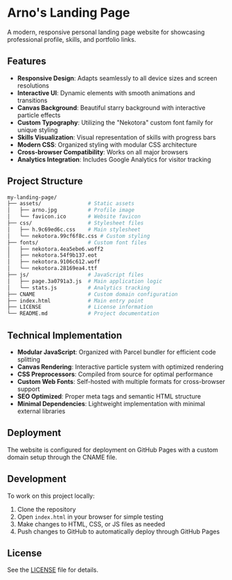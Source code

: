 # Arno's Landing Page

A modern, responsive personal landing page website for showcasing professional profile, skills, and portfolio links.

## Features

- **Responsive Design**: Adapts seamlessly to all device sizes and screen resolutions
- **Interactive UI**: Dynamic elements with smooth animations and transitions
- **Canvas Background**: Beautiful starry background with interactive particle effects
- **Custom Typography**: Utilizing the "Nekotora" custom font family for unique styling
- **Skills Visualization**: Visual representation of skills with progress bars
- **Modern CSS**: Organized styling with modular CSS architecture
- **Cross-browser Compatibility**: Works on all major browsers
- **Analytics Integration**: Includes Google Analytics for visitor tracking

## Project Structure

```bash
my-landing-page/
├── assets/               # Static assets
│   ├── arno.jpg          # Profile image
│   └── favicon.ico       # Website favicon
├── css/                  # Stylesheet files
│   ├── h.9c69ed6c.css    # Main stylesheet
│   └── nekotora.99cf6f8c.css # Custom styling
├── fonts/                # Custom font files
│   ├── nekotora.4ea5ebe6.woff2
│   ├── nekotora.54f9b137.eot
│   ├── nekotora.9106c612.woff
│   └── nekotora.28169ea4.ttf
├── js/                   # JavaScript files
│   ├── page.3a0791a3.js  # Main application logic
│   └── stats.js          # Analytics tracking
├── CNAME                 # Custom domain configuration
├── index.html            # Main entry point
├── LICENSE               # License information
└── README.md             # Project documentation
```

## Technical Implementation

- **Modular JavaScript**: Organized with Parcel bundler for efficient code splitting
- **Canvas Rendering**: Interactive particle system with optimized rendering
- **CSS Preprocessors**: Compiled from source for optimal performance
- **Custom Web Fonts**: Self-hosted with multiple formats for cross-browser support
- **SEO Optimized**: Proper meta tags and semantic HTML structure
- **Minimal Dependencies**: Lightweight implementation with minimal external libraries

## Deployment

The website is configured for deployment on GitHub Pages with a custom domain setup through the CNAME file.

## Development

To work on this project locally:

1. Clone the repository
2. Open `index.html` in your browser for simple testing
3. Make changes to HTML, CSS, or JS files as needed
4. Push changes to GitHub to automatically deploy through GitHub Pages

## License

See the [LICENSE](https://github.com/arnozeng98/my-landing-page/blob/main/LICENSE) file for details.
